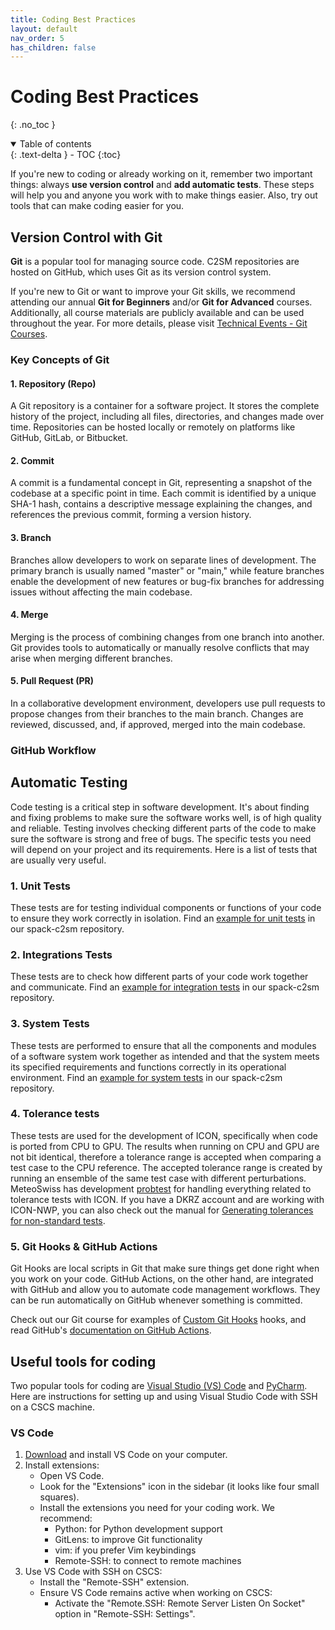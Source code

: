 ```yaml
---
title: Coding Best Practices
layout: default
nav_order: 5
has_children: false
---
```


# Coding Best Practices
{: .no_toc }

<details open markdown="block">
  <summary>
    Table of contents
  </summary>
  {: .text-delta }
  - TOC
  {:toc}
</details>

If you're new to coding or already working on it, remember two important things: always **use version control** and **add automatic tests**.
These steps will help you and anyone you work with to make things easier. Also, try out tools that can make coding easier for you.

## Version Control with Git
**Git** is a popular tool for managing source code. C2SM repositories are hosted on GitHub, which uses Git as its version control system.

If you're new to Git or want to improve your Git skills, we recommend attending our annual **Git for Beginners** and/or **Git for Advanced** courses.
Additionally, all course materials are publicly available and can be used throughout the year.
For more details, please visit [Technical Events - Git Courses](https://c2sm.github.io/events/git_courses.html).

### Key Concepts of Git

#### 1. Repository (Repo)

A Git repository is a container for a software project. It stores the complete history of the project, including all files, directories, and changes made over time. Repositories can be hosted locally or remotely on platforms like GitHub, GitLab, or Bitbucket.

#### 2. Commit

A commit is a fundamental concept in Git, representing a snapshot of the codebase at a specific point in time. Each commit is identified by a unique SHA-1 hash, contains a descriptive message explaining the changes, and references the previous commit, forming a version history.

#### 3. Branch

Branches allow developers to work on separate lines of development. The primary branch is usually named "master" or "main," while feature branches enable the development of new features or bug-fix branches for addressing issues without affecting the main codebase.

#### 4. Merge

Merging is the process of combining changes from one branch into another. Git provides tools to automatically or manually resolve conflicts that may arise when merging different branches.

#### 5. Pull Request (PR)

In a collaborative development environment, developers use pull requests to propose changes from their branches to the main branch. Changes are reviewed, discussed, and, if approved, merged into the main codebase.

### GitHub Workflow


## Automatic Testing
Code testing is a critical step in software development. It's about finding and fixing problems to make sure the software works well, is of high quality and reliable.
Testing involves checking different parts of the code to make sure the software is strong and free of bugs.
The specific tests you need will depend on your project and its requirements. Here is a list of tests that are usually very useful.
### 1. Unit Tests
These tests are for testing individual components or functions of your code to ensure they work correctly in isolation.
Find an [example for unit tests](https://github.com/C2SM/spack-c2sm/blob/main/test/unit_test.py) in our spack-c2sm repository.
### 2. Integrations Tests
These tests are to check how different parts of your code work together and communicate.
Find an [example for integration tests](https://github.com/C2SM/spack-c2sm/blob/main/test/integration_test.py) in our spack-c2sm repository.
### 3. System Tests
These tests are performed to ensure that all the components and modules of a software system work together as intended and that the system meets its specified requirements and functions correctly in its operational environment.
Find an [example for system tests](https://github.com/C2SM/spack-c2sm/blob/main/test/system_test.py) in our spack-c2sm repository.
### 4. Tolerance tests
These tests are used for the development of ICON, specifically when code is ported from CPU to GPU. The results when running on CPU and GPU are not bit identical, therefore a tolerance range is accepted when comparing a test case to the CPU reference. The accepted tolerance range is created by running an ensemble of the same test case with different perturbations. MeteoSwiss has development [probtest](https://github.com/MeteoSwiss/probtest) for handling everything related to tolerance tests with ICON. If you have a DKRZ account and are working with ICON-NWP, you can also check out the manual for [Generating tolerances for non-standard tests](https://gitlab.dkrz.de/icon/wiki/-/wikis/GPU-development/Validating-with-probtest-without-buildbot-references-(Generating-tolerances-for-non-standard-tests)).
### 5. Git Hooks & GitHub Actions
Git Hooks are local scripts in Git that make sure things get done right when you work on your code. GitHub Actions, on the other hand, are integrated with GitHub and allow you to automate code management workflows. They can be run automatically on GitHub whenever something is committed.

Check out our Git course for examples of [Custom Git Hooks](https://github.com/C2SM/git-course/blob/main/advanced/Exercise_7_git-hooks.md) hooks, and read GitHub's [documentation on GitHub Actions](https://docs.github.com/en/actions).


## Useful tools for coding
Two popular tools for coding are [Visual Studio (VS) Code](https://code.visualstudio.com) and [PyCharm](https://www.jetbrains.com/pycharm/). Here are instructions for setting up and using Visual Studio Code with SSH on a CSCS machine.
### VS Code
1. [Download](https://code.visualstudio.com/download) and install VS Code on your computer.
2. Install extensions:
    - Open VS Code.
    - Look for the "Extensions" icon in the sidebar (it looks like four small squares).
    - Install the extensions you need for your coding work. We recommend:
        - Python: for Python development support
        - GitLens: to improve Git functionality
        - vim: if you prefer Vim keybindings
        - Remote-SSH: to connect to remote machines
3. Use VS Code with SSH on CSCS:
    - Install the "Remote-SSH" extension.
    - Ensure VS Code remains active when working on CSCS:
        - Activate the "Remote.SSH: Remote Server Listen On Socket" option in "Remote-SSH: Settings".
